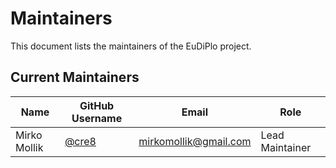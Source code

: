 # Maintainers

This document lists the maintainers of the EuDiPlo project.

## Current Maintainers

| Name         | GitHub Username                  | Email                 | Role            |
| ------------ | -------------------------------- | --------------------- | --------------- |
| Mirko Mollik | [@cre8](https://github.com/cre8) | mirkomollik@gmail.com | Lead Maintainer |
